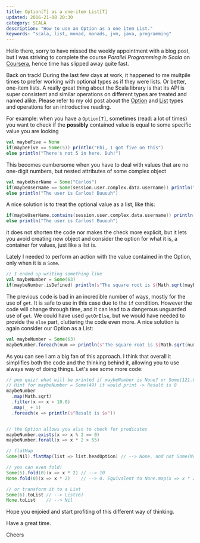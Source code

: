 ```yaml
---
title: Option[T] as a one-item List[T]
updated: 2016-21-08 20:30
category: SCALA
description: "How to use an Option as a one item List."
keywords: "scala, list, monad, monads, jvm, java, programming"
---
```


Hello there, sorry to have missed the weekly appointment with a blog post, but I was striving to complete the course *Parallel Programming in Scala* on [Coursera][1], hence time has slipped away quite fast.

Back on track! During the last few days at work, it happened to me multpile times to prefer working with optional types as if they were lists. Or better, one-item lists. A really great thing about the Scala library is that its API is super consistent and similar operations on different types are treated and named alike. Please refer to my old post about the [Option][2] and [List][3] types and operations for an introductive reading.

For example: when you have a `Option[T]`, sometimes (read: a lot of times) you want to check if the **possibly** contained value is equal to some specific value you are looking 

```scala
val maybeFive = None
if(maybeFive == Some(5)) println("Ehi, I got five on this") 
else println("There's not 5 in here. Duh!")
```

This becomes cumbersome when you have to deal with values that are no one-digit numbers, but nested attributes of some complex object 

```scala
val maybeUserName = Some("Carlos")
if(maybeUserName == Some(session.user.complex.data.username)) println("I got you baby") 
else println("The user is Carlos! Buuuuh")
```

A nice solution is to treat the optional value as a list, like this:

```scala
if(maybeUserName.contains(session.user.complex.data.username)) println("I got you baby") 
else println("The user is Carlos! Buuuuh")
```

it does not shorten the code nor makes the check more explicit, but it lets you avoid creating new object and consider the option for what it is, a container for values, just like a list is.

Lately I needed to perform an action with the value contained in the Option, only when it is a `Some`. 

```scala
// I ended up writing something like
val maybeNumber = Some(63)
if(maybeNumber.isDefined) println(s"The square root is ${Math.sqrt(maybeNumber.get)}")
```

The previous code is bad in an incredible number of ways, mostly for the use of `get`. It is safe to use in this case due to the `if` condition. However the code will change through time, and it can lead to a dangerous unguarded use of `get`. We could have used `getOrElse`, but we would have needed to provide the `else` part, cluttering the code even more. A nice solution is again consider our Option as a List:

```scala
val maybeNumber = Some(63)
maybeNumber.foreach(num => println(s"The square root is ${Math.sqrt(num)}"))
```

As you can see I am a big fan of this approach. I think that overall it simplifies both the code and the thinking behind it, allowing you to use always way of doing things. Let's see some more code:

```scala
// pop quiz! what will be printed if maybeNumber is None? or Some(121.0)? or Some(99.0)?
// Hint for maybeNumber = Some(49) it would print -> Result is 8
maybeNumber
  .map(Math.sqrt)
  .filter(x => x < 10.0)
  .map(_ + 1)
  .foreach(x => println(s"Result is $x")) 


// the Option allows you also to check for predicates
maybeNumber.exists(x => x % 2 == 0)
maybeNumber.forall(x => x * 2 > 55)

// flatMap
Some(Nil).flatMap(list => list.headOption) // --> None, and not Some(None)

// you can even fold!
Some(5).fold(0)(x => x * 2) // --> 10
None.fold(0)(x => x * 2)    // --> 0. Equivalent to None.map(x => x * 2).getOrElse(0)

// or transform it to a List
Some(6).toList // --> List(6)
None.toList    // --> Nil
```
Hope you enjoied and start profiting of this different way of thinking.

Have a great time.

Cheers

[1]: https://www.coursera.org/learn/parprog1
[2]: option-monad
[3]: lists-part-1